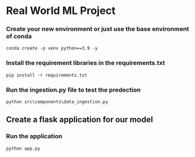# Real World ML Project


### Create your new environment or just use the base environment of conda 
```
conda create -p venv python==3.9 -y
```
### Install the requirement libraries in the requirements.txt

```
pip install -r requirements.txt
```

### Run the ingestion.py file to test the predection 

```
python src\components\data_ingestion.py
```

## Create a flask application for our model 

### Run the application 

```
python app.py
```


